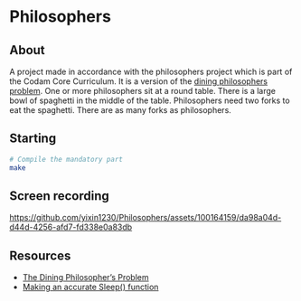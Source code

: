 # Philosophers

## About

A project made in accordance with the philosophers project which is part of the Codam Core Curriculum.
It is a version of the [dining philosophers problem](https://en.wikipedia.org/wiki/Dining_philosophers_problem). One or more philosophers sit at a round table. There is a large bowl of spaghetti in the middle of the table. Philosophers need two forks to eat the spaghetti. There are as many forks as philosophers. 

## Starting
```bash
# Compile the mandatory part
make
```

## Screen recording

https://github.com/yixin1230/Philosophers/assets/100164159/da98a04d-d44d-4256-afd7-fd338e0a83db


## Resources
* [The Dining Philosopher’s Problem]([https://computing.llnl.gov/tutorials/parallel_comp/](https://medium.com/swlh/the-dining-philosophers-problem-bbdb92e6b788))
* [Making an accurate Sleep() function](https://blat-blatnik.github.io/computerBear/making-accurate-sleep-function/)
